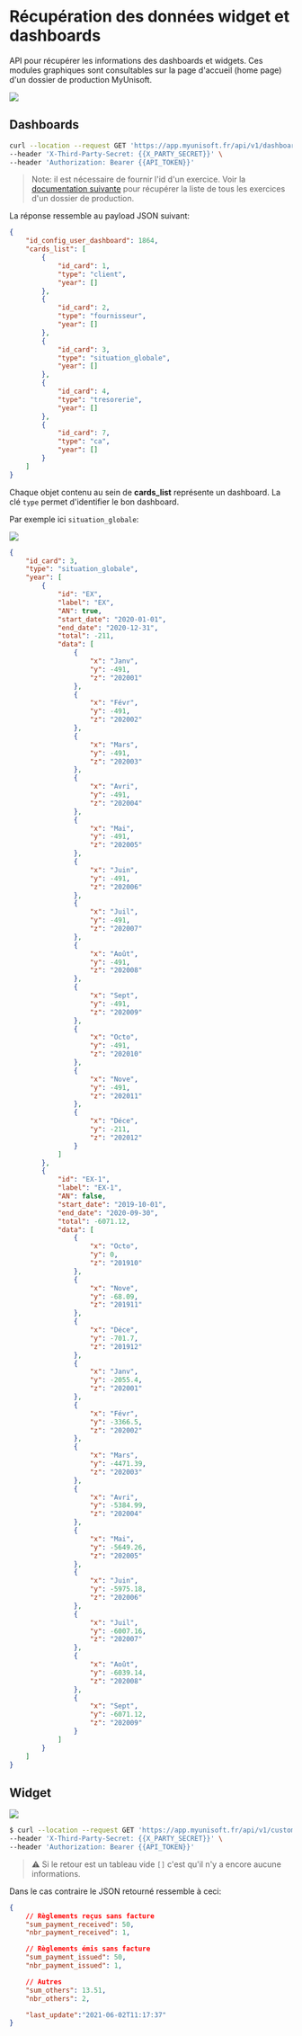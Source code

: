 # Récupération des données widget et dashboards

API pour récupérer les informations des dashboards et widgets. Ces modules graphiques sont consultables sur la page d'accueil (home page) d'un dossier de production MyUnisoft.

![](./images/accountingFolderHomeGraphs.PNG)

## Dashboards

```bash
curl --location --request GET 'https://app.myunisoft.fr/api/v1/dashboard?application_type=Web&exercice_id=1345' \
--header 'X-Third-Party-Secret: {{X_PARTY_SECRET}}' \
--header 'Authorization: Bearer {{API_TOKEN}}'
```

> Note: il est nécessaire de fournir l'id d'un exercice. Voir la [documentation suivante](https://github.com/MyUnisoft/api-partenaires/blob/main/docs/exercices.md) pour récupérer la liste de tous les exercices d'un dossier de production.

La réponse ressemble au payload JSON suivant:
```json
{
    "id_config_user_dashboard": 1864,
    "cards_list": [
        {
            "id_card": 1,
            "type": "client",
            "year": []
        },
        {
            "id_card": 2,
            "type": "fournisseur",
            "year": []
        },
        {
            "id_card": 3,
            "type": "situation_globale",
            "year": []
        },
        {
            "id_card": 4,
            "type": "tresorerie",
            "year": []
        },
        {
            "id_card": 7,
            "type": "ca",
            "year": []
        }
    ]
}
```

Chaque objet contenu au sein de **cards_list** représente un dashboard. La clé `type` permet d'identifier le bon dashboard.

Par exemple ici `situation_globale`:

![](./images/dashboard_situation_globale.PNG)

```json
{
    "id_card": 3,
    "type": "situation_globale",
    "year": [
        {
            "id": "EX",
            "label": "EX",
            "AN": true,
            "start_date": "2020-01-01",
            "end_date": "2020-12-31",
            "total": -211,
            "data": [
                {
                    "x": "Janv",
                    "y": -491,
                    "z": "202001"
                },
                {
                    "x": "Févr",
                    "y": -491,
                    "z": "202002"
                },
                {
                    "x": "Mars",
                    "y": -491,
                    "z": "202003"
                },
                {
                    "x": "Avri",
                    "y": -491,
                    "z": "202004"
                },
                {
                    "x": "Mai",
                    "y": -491,
                    "z": "202005"
                },
                {
                    "x": "Juin",
                    "y": -491,
                    "z": "202006"
                },
                {
                    "x": "Juil",
                    "y": -491,
                    "z": "202007"
                },
                {
                    "x": "Août",
                    "y": -491,
                    "z": "202008"
                },
                {
                    "x": "Sept",
                    "y": -491,
                    "z": "202009"
                },
                {
                    "x": "Octo",
                    "y": -491,
                    "z": "202010"
                },
                {
                    "x": "Nove",
                    "y": -491,
                    "z": "202011"
                },
                {
                    "x": "Déce",
                    "y": -211,
                    "z": "202012"
                }
            ]
        },
        {
            "id": "EX-1",
            "label": "EX-1",
            "AN": false,
            "start_date": "2019-10-01",
            "end_date": "2020-09-30",
            "total": -6071.12,
            "data": [
                {
                    "x": "Octo",
                    "y": 0,
                    "z": "201910"
                },
                {
                    "x": "Nove",
                    "y": -68.09,
                    "z": "201911"
                },
                {
                    "x": "Déce",
                    "y": -701.7,
                    "z": "201912"
                },
                {
                    "x": "Janv",
                    "y": -2055.4,
                    "z": "202001"
                },
                {
                    "x": "Févr",
                    "y": -3366.5,
                    "z": "202002"
                },
                {
                    "x": "Mars",
                    "y": -4471.39,
                    "z": "202003"
                },
                {
                    "x": "Avri",
                    "y": -5384.99,
                    "z": "202004"
                },
                {
                    "x": "Mai",
                    "y": -5649.26,
                    "z": "202005"
                },
                {
                    "x": "Juin",
                    "y": -5975.18,
                    "z": "202006"
                },
                {
                    "x": "Juil",
                    "y": -6007.16,
                    "z": "202007"
                },
                {
                    "x": "Août",
                    "y": -6039.14,
                    "z": "202008"
                },
                {
                    "x": "Sept",
                    "y": -6071.12,
                    "z": "202009"
                }
            ]
        }
    ]
}
```

## Widget

![](./images/dashboard_widget_waiting.PNG)

```bash
$ curl --location --request GET 'https://app.myunisoft.fr/api/v1/customer_waiting_account/widget' \
--header 'X-Third-Party-Secret: {{X_PARTY_SECRET}}' \
--header 'Authorization: Bearer {{API_TOKEN}}'
```

> ⚠️ Si le retour est un tableau vide `[]` c'est qu'il n'y a encore aucune informations.

Dans le cas contraire le JSON retourné ressemble à ceci:

```json
{
    // Règlements reçus sans facture
    "sum_payment_received": 50,
    "nbr_payment_received": 1,

    // Règlements émis sans facture
    "sum_payment_issued": 50,
    "nbr_payment_issued": 1,

    // Autres
    "sum_others": 13.51,
    "nbr_others": 2,

    "last_update":"2021-06-02T11:17:37"
}
```
